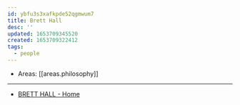 ```yaml
---
id: ybfu3s3xafkpde52qgmwum7
title: Brett Hall
desc: ''
updated: 1653709345520
created: 1653709322412
tags:
  - people
---
```


- Areas: [[areas.philosophy]]

---

- [BRETT HALL - Home](https://www.bretthall.org/)
